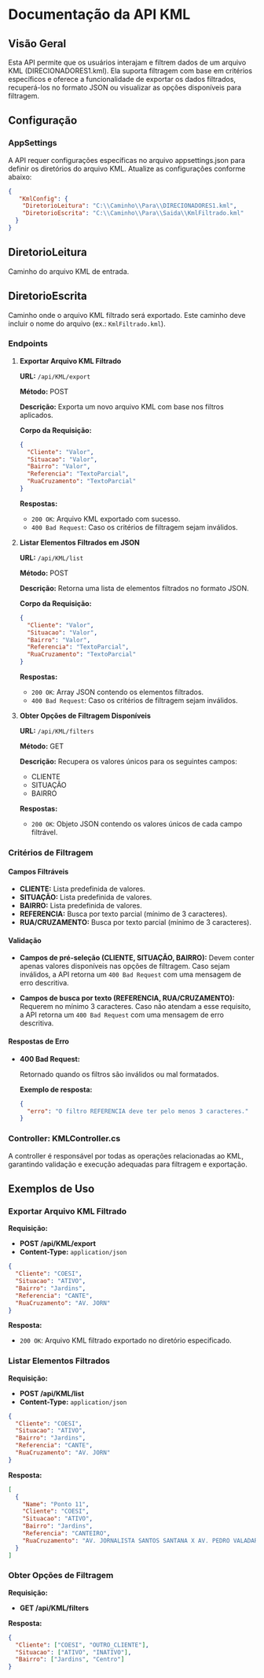 
# Documentação da API KML

## Visão Geral

Esta API permite que os usuários interajam e filtrem dados de um arquivo KML (DIRECIONADORES1.kml). Ela suporta filtragem com base em critérios específicos e oferece a funcionalidade de exportar os dados filtrados, recuperá-los no formato JSON ou visualizar as opções disponíveis para filtragem.

## Configuração

### AppSettings

A API requer configurações específicas no arquivo appsettings.json para definir os diretórios do arquivo KML. Atualize as configurações conforme abaixo:

```json
{
   "KmlConfig": {
    "DiretorioLeitura": "C:\\Caminho\\Para\\DIRECIONADORES1.kml",
    "DiretorioEscrita": "C:\\Caminho\\Para\\Saida\\KmlFiltrado.kml"
  }
}
```

## DiretorioLeitura
Caminho do arquivo KML de entrada.

## DiretorioEscrita
Caminho onde o arquivo KML filtrado será exportado. Este caminho deve incluir o nome do arquivo (ex.: `KmlFiltrado.kml`).

### Endpoints

1. **Exportar Arquivo KML Filtrado**

    **URL:** `/api/KML/export`

    **Método:** POST

    **Descrição:** Exporta um novo arquivo KML com base nos filtros aplicados.

    **Corpo da Requisição:**

    ```json
    {
      "Cliente": "Valor",
      "Situacao": "Valor",
      "Bairro": "Valor",
      "Referencia": "TextoParcial",
      "RuaCruzamento": "TextoParcial"
    }
    ```

    **Respostas:**

    - `200 OK`: Arquivo KML exportado com sucesso.
    - `400 Bad Request`: Caso os critérios de filtragem sejam inválidos.

2. **Listar Elementos Filtrados em JSON**

    **URL:** `/api/KML/list`

    **Método:** POST

    **Descrição:** Retorna uma lista de elementos filtrados no formato JSON.

    **Corpo da Requisição:**

    ```json
    {
      "Cliente": "Valor",
      "Situacao": "Valor",
      "Bairro": "Valor",
      "Referencia": "TextoParcial",
      "RuaCruzamento": "TextoParcial"
    }
    ```

    **Respostas:**

    - `200 OK`: Array JSON contendo os elementos filtrados.
    - `400 Bad Request`: Caso os critérios de filtragem sejam inválidos.

3. **Obter Opções de Filtragem Disponíveis**

    **URL:** `/api/KML/filters`

    **Método:** GET

    **Descrição:** Recupera os valores únicos para os seguintes campos:
    
    - CLIENTE
    - SITUAÇÃO
    - BAIRRO

    **Respostas:**

    - `200 OK`: Objeto JSON contendo os valores únicos de cada campo filtrável.

### Critérios de Filtragem

#### Campos Filtráveis

- **CLIENTE:** Lista predefinida de valores.
- **SITUAÇÃO:** Lista predefinida de valores.
- **BAIRRO:** Lista predefinida de valores.
- **REFERENCIA:** Busca por texto parcial (mínimo de 3 caracteres).
- **RUA/CRUZAMENTO:** Busca por texto parcial (mínimo de 3 caracteres).

#### Validação

- **Campos de pré-seleção (CLIENTE, SITUAÇÃO, BAIRRO):** Devem conter apenas valores disponíveis nas opções de filtragem. Caso sejam inválidos, a API retorna um `400 Bad Request` com uma mensagem de erro descritiva.

- **Campos de busca por texto (REFERENCIA, RUA/CRUZAMENTO):** Requerem no mínimo 3 caracteres. Caso não atendam a esse requisito, a API retorna um `400 Bad Request` com uma mensagem de erro descritiva.

#### Respostas de Erro

- **400 Bad Request:**
  
  Retornado quando os filtros são inválidos ou mal formatados.
  
  **Exemplo de resposta:**

  ```json
  {
    "erro": "O filtro REFERENCIA deve ter pelo menos 3 caracteres."
  }
  ```

### Controller: KMLController.cs

A controller é responsável por todas as operações relacionadas ao KML, garantindo validação e execução adequadas para filtragem e exportação.

## Exemplos de Uso

### Exportar Arquivo KML Filtrado

**Requisição:**

- **POST /api/KML/export**
- **Content-Type:** `application/json`

```json
{
  "Cliente": "COESI",
  "Situacao": "ATIVO",
  "Bairro": "Jardins",
  "Referencia": "CANTE",
  "RuaCruzamento": "AV. JORN"
}
```

**Resposta:**

- `200 OK`: Arquivo KML filtrado exportado no diretório especificado.

### Listar Elementos Filtrados

**Requisição:**

- **POST /api/KML/list**
- **Content-Type:** `application/json`

```json
{
  "Cliente": "COESI",
  "Situacao": "ATIVO",
  "Bairro": "Jardins",
  "Referencia": "CANTE",
  "RuaCruzamento": "AV. JORN"
}
```

**Resposta:**

```json
[
  {
    "Name": "Ponto 11",
    "Cliente": "COESI",
    "Situacao": "ATIVO",
    "Bairro": "Jardins",
    "Referencia": "CANTEIRO",
    "RuaCruzamento": "AV. JORNALISTA SANTOS SANTANA X AV. PEDRO VALADARES"
  }
]
```

### Obter Opções de Filtragem

**Requisição:**

- **GET /api/KML/filters**

**Resposta:**

```json
{
  "Cliente": ["COESI", "OUTRO_CLIENTE"],
  "Situacao": ["ATIVO", "INATIVO"],
  "Bairro": ["Jardins", "Centro"]
}
```
